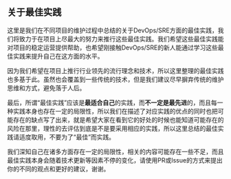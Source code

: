 ## 关于最佳实践

这里是我们在不同项目的维护过程中总结的关于DevOps/SRE方面的最佳实践，我们将致力于在项目上尽最大的努力来推行这些最佳实践。我们希望这些最佳实践能对项目的稳定运营提供帮助，也希望刚接触DevOps/SRE的新人能通过学习这些最佳实践来提升自己在这方面的水平。

因为我们希望在项目上推行行业领先的流行理念和技术，所以这里整理的最佳实践也多基于此。虽然也会覆盖到一些传统的技术，但是我们建议尽早摒弃传统的维护思维和方式，避免落于人后。

最后，所谓“最佳实践”应该是**最适合自己**的实践，而**不一定是最先进**的，而且每一种实践本身也存在一定的局限性，所以我们在描述了对应实践的优点的同时也把可能存在的缺点写了出来，就是希望大家在看到它的好处的时候也能知道可能存在的风险在那里，理性的去评估到底是不是要采用相应的实践，所以这里总结的最佳实践请适度取用，不要为了“最佳”而实践。

我们深知自己在诸多方面存在一定的局限性，相关的内容可能存在一些不足，而且最佳实践本身会随着技术更新等因素不停的变化，请使用PR或Issue的方式来提出你的不同的观点和更好的建议，谢谢。
